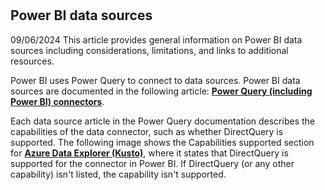 # **[](https://learn.microsoft.com/en-us/power-bi/connect-data/power-bi-data-sources)**

## Power BI data sources

09/06/2024
This article provides general information on Power BI data sources including considerations, limitations, and links to additional resources.

Power BI uses Power Query to connect to data sources. Power BI data sources are documented in the following article: **[Power Query (including Power BI) connectors](https://learn.microsoft.com/en-us/power-query/connectors/)**.

Each data source article in the Power Query documentation describes the capabilities of the data connector, such as whether DirectQuery is supported. The following image shows the Capabilities supported section for **[Azure Data Explorer (Kusto)](https://learn.microsoft.com/en-us/power-query/connectors/azure-data-explorer#capabilities-supported)**, where it states that DirectQuery is supported for the connector in Power BI. If DirectQuery (or any other capability) isn't listed, the capability isn't supported.
